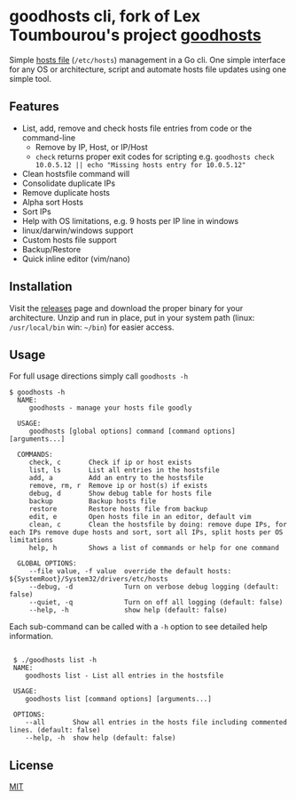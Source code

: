 # goodhosts cli, fork of Lex Toumbourou's project [goodhosts](https://github.com/lextoumbourou/goodhosts)

Simple [hosts file](http://en.wikipedia.org/wiki/Hosts_%28file%29) (```/etc/hosts```) management in a Go cli. One simple
interface for any OS or architecture, script and automate hosts file updates using one simple tool.

## Features

- List, add, remove and check hosts file entries from code or the command-line
  - Remove by IP, Host, or IP/Host
  - `check` returns proper exit codes for scripting e.g. `goodhosts check 10.0.5.12 || echo "Missing hosts entry for 10.0.5.12"`
- Clean hostsfile command will
 - Consolidate duplicate IPs
 - Remove duplicate hosts
 - Alpha sort Hosts
 - Sort IPs
 - Help with OS limitations, e.g. 9 hosts per IP line in windows
- linux/darwin/windows support
- Custom hosts file support
- Backup/Restore
- Quick inline editor (vim/nano)

## Installation

Visit the [releases](https://github.com/goodhosts/cli/releases/) page and download the proper binary for your
architecture. Unzip and run in place, put in your system path (linux: `/usr/local/bin` win: `~/bin`) for easier access.

## Usage

For full usage directions simply call `goodhosts -h`

```shell
$ goodhosts -h
  NAME:
     goodhosts - manage your hosts file goodly

  USAGE:
     goodhosts [global options] command [command options] [arguments...]

  COMMANDS:
     check, c       Check if ip or host exists
     list, ls       List all entries in the hostsfile
     add, a         Add an entry to the hostsfile
     remove, rm, r  Remove ip or host(s) if exists
     debug, d       Show debug table for hosts file
     backup         Backup hosts file
     restore        Restore hosts file from backup
     edit, e        Open hosts file in an editor, default vim
     clean, c       Clean the hostsfile by doing: remove dupe IPs, for each IPs remove dupe hosts and sort, sort all IPs, split hosts per OS limitations
     help, h        Shows a list of commands or help for one command

  GLOBAL OPTIONS:
     --file value, -f value  override the default hosts: ${SystemRoot}/System32/drivers/etc/hosts
     --debug, -d             Turn on verbose debug logging (default: false)
     --quiet, -q             Turn on off all logging (default: false)
     --help, -h              show help (default: false)

```

Each sub-command can be called with a `-h` option to see detailed help information.
```shell

 $ ./goodhosts list -h
 NAME:
    goodhosts list - List all entries in the hostsfile

 USAGE:
    goodhosts list [command options] [arguments...]

 OPTIONS:
    --all       Show all entries in the hosts file including commented lines. (default: false)
    --help, -h  show help (default: false)
```

## License

[MIT](LICENSE)

